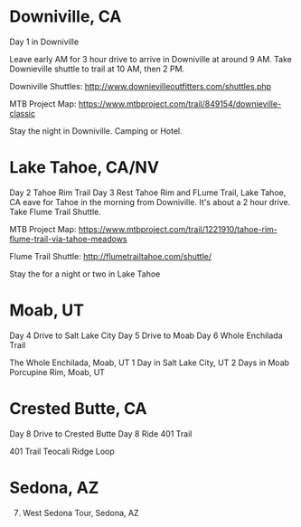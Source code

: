 # Downiville, CA
Day 1 in Downiville

Leave early AM for 3 hour drive to arrive in Downiville at around 9 AM. Take Downieville shuttle to trail at 10 AM, then 2 PM.

Downiville Shuttles: http://www.downievilleoutfitters.com/shuttles.php

MTB Project Map: https://www.mtbproject.com/trail/849154/downieville-classic

Stay the night in Downiville. Camping or Hotel.

# Lake Tahoe, CA/NV
Day 2 Tahoe Rim Trail
Day 3 Rest
Tahoe Rim and FLume Trail, Lake Tahoe, CA
eave for Tahoe in the morning from Downiville. It's about a 2 hour drive. Take Flume Trail Shuttle.

MTB Project Map: https://www.mtbproject.com/trail/1221910/tahoe-rim-flume-trail-via-tahoe-meadows

Flume Trail Shuttle: http://flumetrailtahoe.com/shuttle/

Stay the for a night or two in Lake Tahoe

# Moab, UT
Day 4 Drive to Salt Lake City
Day 5 Drive to Moab
Day 6 Whole Enchilada Trail

The Whole Enchilada, Moab, UT
1 Day in Salt Lake City, UT
2 Days in Moab
Porcupine Rim, Moab, UT

# Crested Butte, CA
Day 8 Drive to Crested Butte
Day 8 Ride 401 Trail

401 Trail
Teocali Ridge Loop

# Sedona, AZ
7. West Sedona Tour, Sedona, AZ

